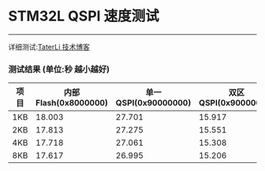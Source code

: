 # STM32L QSPI 速度测试

------

详细测试:[TaterLi 技术博客][1]

### 测试结果 (单位:秒 越小越好)

|项目|内部Flash(0x8000000)|单一QSPI(0x90000000)|双区QSPI(0x90000000)|
|--------|----|----|----|
|1KB|18.003|27.701|15.917|
|2KB|17.813|27.275|15.551|
|4KB|17.718|27.061|15.308|
|8KB|17.617|26.995|15.206|


  [1]: https://www.taterli.com/8357/ "TaterLi 技术博客"
